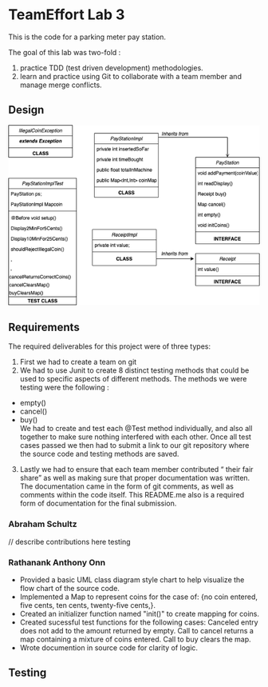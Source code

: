# TeamEffort Lab 3
This is the code for a parking meter pay station.

The goal of this lab was two-fold :
1. practice TDD (test driven development) methodologies.
2. learn and practice using Git to collaborate with a team member and manage 
merge conflicts. 
## Design
![UML Diagram](https://github.com/3296Spring2020/paystation-02-onn-schultz-teameffort/raw/master/FlowDiagram.png)

## Requirements
The required deliverables for this project were of three types:
1. First we had to create a team on git
2. We had to use Junit to create 8 distinct testing methods that could be used to specific aspects of different methods.  The methods we were testing were the following :
- empty()
- cancel()
- buy() <br/>
We had to create and test each @Test method individually, and also all together to make sure nothing interfered with each other.
Once all test cases passed we then had to submit a link to our git repository where the source code and testing methods are saved.
3. Lastly we had to ensure that each team member contributed “ their fair share” as well as making sure that proper documentation was written. The documentation came in the form of git comments, as well as comments within the code itself.  This README.me also is a required form of documentation for the final submission. 

### Abraham Schultz
// describe contributions here
testing

### Rathanank Anthony Onn

- Provided a basic UML class diagram style chart to help visualize the flow chart of the source code.
- Implemented a Map to represent coins for the case of: {no coin entered, five cents, ten cents, twenty-five cents,}.
- Created an initializer function named "init()" to create mapping for coins.
- Created sucessful test functions for the following cases: 
    Canceled entry does not add to the amount returned by empty.
    Call to cancel returns a map containing a mixture of coins entered. 
    Call to buy clears the map.
- Wrote documention in source code for clarity of logic.    

## Testing

